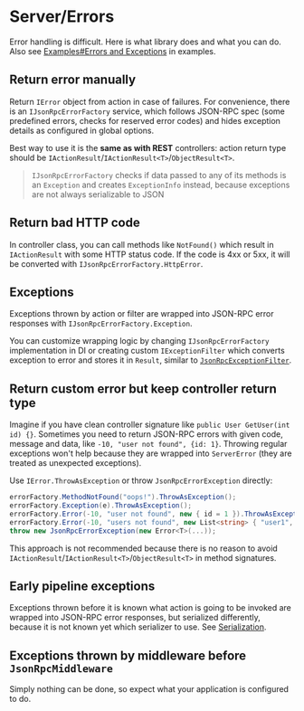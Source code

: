 # Server/Errors

Error handling is difficult. Here is what library does and what you can do. Also see [Examples#Errors and Exceptions](examples?id=errors-and-exceptions) in examples.

## Return error manually

Return `IError` object from action in case of failures. For convenience, there is an `IJsonRpcErrorFactory` service,
which follows JSON-RPC spec (some predefined errors, checks for reserved error codes)
and hides exception details as configured in global options.

Best way to use it is the **same as with REST** controllers: action return type should be `IActionResult`/`IActionResult<T>`/`ObjectResult<T>`.

> `IJsonRpcErrorFactory` checks if data passed to any of its methods is an `Exception` and creates `ExceptionInfo` instead, because exceptions are not always serializable to JSON

## Return bad HTTP code

In controller class, you can call methods like `NotFound()` which result in `IActionResult` with some HTTP status code.
If the code is 4xx or 5xx, it will be converted with `IJsonRpcErrorFactory.HttpError`.

## Exceptions

Exceptions thrown by action or filter are wrapped into JSON-RPC error responses with `IJsonRpcErrorFactory.Exception`.

You can customize wrapping logic by changing `IJsonRpcErrorFactory` implementation in DI or creating custom `IExceptionFilter` which converts exception to error and stores it in `Result`, similar to [`JsonRpcExceptionFilter`](https://github.com/tochka-public/Tochka.JsonRpc/blob/master/src/Tochka.JsonRpc.Server/Filters/JsonRpcExceptionFilter.cs).

## Return custom error but keep controller return type

Imagine if you have clean controller signature like `public User GetUser(int id) {}`.
Sometimes you need to return JSON-RPC errors with given code, message and data, like `-10, "user not found", {id: 1}`. Throwing regular exceptions won't help because they are wrapped into `ServerError` (they are treated as unexpected exceptions).

Use `IError.ThrowAsException` or throw `JsonRpcErrorException` directly:

```cs
errorFactory.MethodNotFound("oops!").ThrowAsException();
errorFactory.Exception(e).ThrowAsException();
errorFactory.Error(-10, "user not found", new { id = 1 }).ThrowAsException();
errorFactory.Error(-10, "users not found", new List<string> { "user1", "user2" }).ThrowAsException();
throw new JsonRpcErrorException(new Error<T>(...));
```

This approach is not recommended because there is no reason to avoid `IActionResult`/`IActionResult<T>`/`ObjectResult<T>` in method signatures.

## Early pipeline exceptions

Exceptions thrown before it is known what action is going to be invoked are wrapped into JSON-RPC error responses, but serialized differently, because it is not known yet which serializer to use. See [Serialization](serialization).

## Exceptions thrown by middleware before `JsonRpcMiddleware`

Simply nothing can be done, so expect what your application is configured to do.
